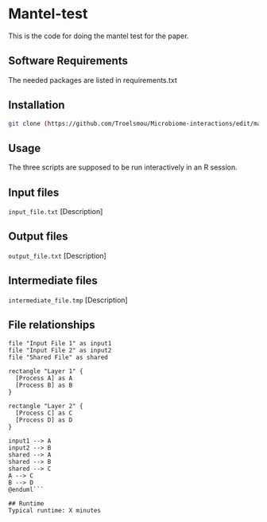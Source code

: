 # Mantel-test

This is the code for doing the mantel test for the paper.

## Software Requirements

The needed packages are listed in requirements.txt

## Installation

```bash
git clone (https://github.com/Troelsmou/Microbiome-interactions/edit/main/Mantel-test)

```

## Usage

The three scripts are supposed to be run interactively in an R session.

## Input files

`input_file.txt` [Description]

## Output files

`output_file.txt` [Description]

## Intermediate files

`intermediate_file.tmp` [Description]

## File relationships

```@startuml
file "Input File 1" as input1
file "Input File 2" as input2
file "Shared File" as shared

rectangle "Layer 1" {
  [Process A] as A
  [Process B] as B
}

rectangle "Layer 2" {
  [Process C] as C
  [Process D] as D
}

input1 --> A
input2 --> B
shared --> A
shared --> B
shared --> C
A --> C
B --> D
@enduml```

## Runtime
Typical runtime: X minutes

